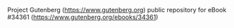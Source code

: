 Project Gutenberg (https://www.gutenberg.org) public repository for eBook #34361 (https://www.gutenberg.org/ebooks/34361)
